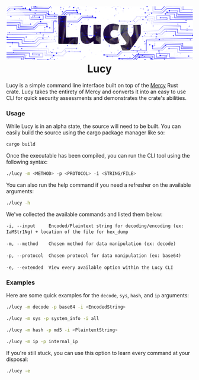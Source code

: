 <h1 align="center">
    <img src="assets/lucy_logo.png" />
    <br />
    Lucy
</h1>

Lucy is a simple command line interface built on top of the [Mercy](https://github.com/cybersuki/mercy) Rust crate. Lucy takes the entirety of Mercy and converts it into an easy to use CLI for quick security assessments and demonstrates the crate's abilities.

### Usage

While Lucy is in an alpha state, the source will need to be built. You can easily build the source using the cargo package manager like so:

```bash
cargo build
```

Once the executable has been compiled, you can run the CLI tool using the following syntax:
```bash
./lucy -m <METHOD> -p <PROTOCOL> -i <STRING/FILE>
```

You can also run the help command if you need a refresher on the available arguments:
```bash
./lucy -h
```

We've collected the available commands and listed them below:
```
-i, --input     Encoded/Plaintext string for decoding/encoding (ex: IaMStr1Ng) + location of the file for hex_dump

-m, --method    Chosen method for data manipulation (ex: decode)

-p, --protocol  Chosen protocol for data manipulation (ex: base64)

-e, --extended  View every available option within the Lucy CLI
```

### Examples

Here are some quick examples for the `decode`, `sys`, `hash`, and `ip` arguments:

```bash
./lucy -m decode -p base64 -i <EncodedString>
```

```bash
./lucy -m sys -p system_info -i all
```

```bash
./lucy -m hash -p md5 -i <PlaintextString>
```

```bash
./lucy -m ip -p internal_ip
```

If you're still stuck, you can use this option to learn every command at your disposal:
```bash
./lucy -e
```